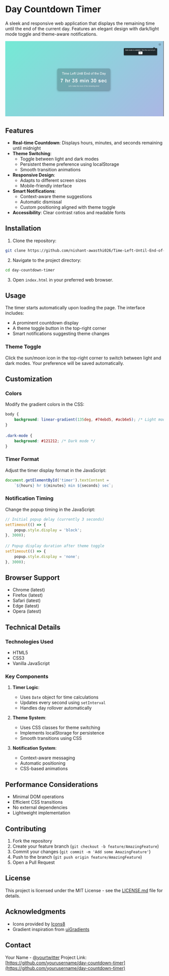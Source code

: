 # Day Countdown Timer

A sleek and responsive web application that displays the remaining time until the end of the current day. Features an elegant design with dark/light mode toggle and theme-aware notifications.

![Preview of Day Countdown Timer](Screenshot.png)

## Features

- **Real-time Countdown**: Displays hours, minutes, and seconds remaining until midnight
- **Theme Switching**: 
  - Toggle between light and dark modes
  - Persistent theme preference using localStorage
  - Smooth transition animations
- **Responsive Design**:
  - Adapts to different screen sizes
  - Mobile-friendly interface
- **Smart Notifications**:
  - Context-aware theme suggestions
  - Automatic dismissal
  - Custom positioning aligned with theme toggle
- **Accessibility**: Clear contrast ratios and readable fonts

## Installation

1. Clone the repository:
```bash
git clone https://github.com/nishant-awasthi026/Time-Left-Until-End-of-the-Day.git
```

2. Navigate to the project directory:
```bash
cd day-countdown-timer
```

3. Open `index.html` in your preferred web browser.

## Usage

The timer starts automatically upon loading the page. The interface includes:

- A prominent countdown display
- A theme toggle button in the top-right corner
- Smart notifications suggesting theme changes

### Theme Toggle

Click the sun/moon icon in the top-right corner to switch between light and dark modes. Your preference will be saved automatically.

## Customization

### Colors

Modify the gradient colors in the CSS:

```css
body {
    background: linear-gradient(135deg, #74ebd5, #acb6e5); /* Light mode */
}

.dark-mode {
    background: #121212; /* Dark mode */
}
```

### Timer Format

Adjust the timer display format in the JavaScript:

```javascript
document.getElementById('timer').textContent = 
    `${hours} hr ${minutes} min ${seconds} sec`;
```

### Notification Timing

Change the popup timing in the JavaScript:

```javascript
// Initial popup delay (currently 3 seconds)
setTimeout(() => {
    popup.style.display = 'block';
}, 3000);

// Popup display duration after theme toggle
setTimeout(() => {
    popup.style.display = 'none';
}, 3000);
```

## Browser Support

- Chrome (latest)
- Firefox (latest)
- Safari (latest)
- Edge (latest)
- Opera (latest)

## Technical Details

### Technologies Used

- HTML5
- CSS3
- Vanilla JavaScript

### Key Components

1. **Timer Logic**:
   - Uses `Date` object for time calculations
   - Updates every second using `setInterval`
   - Handles day rollover automatically

2. **Theme System**:
   - Uses CSS classes for theme switching
   - Implements localStorage for persistence
   - Smooth transitions using CSS

3. **Notification System**:
   - Context-aware messaging
   - Automatic positioning
   - CSS-based animations

## Performance Considerations

- Minimal DOM operations
- Efficient CSS transitions
- No external dependencies
- Lightweight implementation

## Contributing

1. Fork the repository
2. Create your feature branch (`git checkout -b feature/AmazingFeature`)
3. Commit your changes (`git commit -m 'Add some AmazingFeature'`)
4. Push to the branch (`git push origin feature/AmazingFeature`)
5. Open a Pull Request

## License

This project is licensed under the MIT License - see the [LICENSE.md](LICENSE.md) file for details.

## Acknowledgments

- Icons provided by [Icons8](https://icons8.com/)
- Gradient inspiration from [uiGradients](https://uigradients.com/)

## Contact

Your Name - [@yourtwitter](https://twitter.com/yourtwitter)
Project Link: [https://github.com/yourusername/day-countdown-timer](https://github.com/yourusername/day-countdown-timer)
